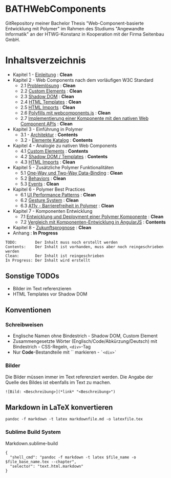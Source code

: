 # BATHWebComponents
GitRepository meiner Bachelor Thesis "Web-Component-basierte Entwicklung mit Polymer" im Rahmen des Studiums "Angewandte Informatik" an der HTWG-Konstanz in Kooperation mit der Firma Seitenbau GmbH.


# Inhaltsverzeichnis

- Kapitel 1 - [Einleitung](https://github.com/glur4k/BATHWebComponents/blob/master/docs/release/kapitel-1-einleitung/1-einleitung.md) : **Clean**
- Kapitel 2 - Web Components nach dem vorläufigen W3C Standard
  + 2.1 [Problemlösung](https://github.com/glur4k/BATHWebComponents/blob/master/docs/release/kapitel-2-w3c-web-components/1-problemloesung.md) : **Clean**
  + 2.2 [Custom Elements](https://github.com/glur4k/BATHWebComponents/blob/master/docs/release/kapitel-2-w3c-web-components/2-custom-elements.md) : **Clean**
  + 2.3 [Shadow DOM](https://github.com/glur4k/BATHWebComponents/blob/master/docs/release/kapitel-2-w3c-web-components/3-shadow-dom.md) : **Clean**
  + 2.4 [HTML Templates](https://github.com/glur4k/BATHWebComponents/blob/master/docs/release/kapitel-2-w3c-web-components/4-html-templates.md) : **Clean**
  + 2.5 [HTML Imports](https://github.com/glur4k/BATHWebComponents/blob/master/docs/release/kapitel-2-w3c-web-components/5-html-imports.md) : **Clean**
  + 2.6 [Polyfills mit webcomponents.js](https://github.com/glur4k/BATHWebComponents/blob/master/docs/release/kapitel-2-w3c-web-components/6-polyfills.md) : **Clean**
  + 2.7 [Implementierung einer Komponente mit den nativen Web Component APIs](https://github.com/glur4k/BATHWebComponents/blob/master/docs/release/kapitel-2-w3c-web-components/7-beispiel.md) : **Clean**
- Kapitel 3 - Einführung in Polymer
  + 3.1 - [Architektur](https://github.com/glur4k/BATHWebComponents/blob/master/docs/release/kapitel-3-polymer/1-polymer.md) : **Contents**
  + 3.2 - [Elemente Katalog](https://github.com/glur4k/BATHWebComponents/blob/master/docs/release/kapitel-3-polymer/1-polymer.md) : **Contents**
- Kapitel 4 - Analogie zu nativen Web Components
  + 4.1 [Custom Elements](https://github.com/glur4k/BATHWebComponents/blob/master/docs/release/kapitel-4-analogie/1-analogie.md) : **Contents**
  + 4.2 [Shadow DOM / Templates](https://github.com/glur4k/BATHWebComponents/blob/master/docs/release/kapitel-4-analogie/1-analogie.md) : **Contents**
  + 4.3 [HTML Imports](https://github.com/glur4k/BATHWebComponents/blob/master/docs/release/kapitel-4-analogie/1-analogie.md) : **Clean**
- Kapitel 5 - Zusätzliche Polymer Funktionalitäten
  + 5.1 [One-Way und Two-Way Data-Binding](https://github.com/glur4k/BATHWebComponents/blob/master/docs/release/kapitel-5-additional-sugar/1-additional-sugar.md) : **Clean**
  + 5.2 [Behaviors](https://github.com/glur4k/BATHWebComponents/blob/master/docs/release/kapitel-5-additional-sugar/1-additional-sugar.md) : **Clean**
  + 5.3 [Events](https://github.com/glur4k/BATHWebComponents/blob/master/docs/release/kapitel-5-additional-sugar/1-additional-sugar.md) : **Clean**
- Kapitel 6 - Polymer Best Practices
  + 6.1 [UI Performance Patterns](https://github.com/glur4k/BATHWebComponents/blob/master/docs/release/kapitel-6-best-practices/1-best-practices.md) : **Clean**
  + 6.2 [Gesture System](https://github.com/glur4k/BATHWebComponents/blob/master/docs/release/kapitel-6-best-practices/1-best-practices.md) : **Clean**
  + 6.3 [A11y - Barrierefreiheit in Polymer](https://github.com/glur4k/BATHWebComponents/blob/master/docs/release/kapitel-6-best-practices/1-best-practices.md) : **Clean**
- Kapitel 7 - Komponenten Entwicklung
  + 7.1 [Entwicklung und Deployment einer Polymer Komponente](https://github.com/glur4k/BATHWebComponents/blob/master/docs/release/kapitel-7-komponenten-entwicklung/1-polymer-komponente.md) : **Clean**
  + 7.2 [Vergleich mit Komponenten-Entwicklung in AngularJS](https://github.com/glur4k/BATHWebComponents/blob/master/docs/release/kapitel-7-komponenten-entwicklung/2-angular-vergleich.md) : **Contents**
- Kapitel 8 - [Zukunftsprognose](https://github.com/glur4k/BATHWebComponents/blob/master/docs/release/kapitel-8-zukunftsprognose/1-zukunftsprognose.md) : **Clean**
- Anhang : **In Progress**


```
TODO:        Der Inhalt muss noch erstellt werden
Contents:    Der Inhalt ist vorhanden, muss aber noch reingeschrieben werden
Clean:       Der Inhalt ist reingeschrieben
In Progress: Der Inhalt wird erstellt
```


## Sonstige TODOs

- Bilder im Text referenzieren
- HTML Templates vor Shadow DOM


## Konventionen

### Schreibweisen

- Englische Namen ohne Bindestrich - Shadow DOM, Custom Element
- Zusammengesetzte Wörter (Englisch/Code/Abkürzung/Deutsch) mit Bindestrich - CSS-Regeln, `<div>`-Tag
- Nur **Code**-Bestandteile mit \`\` markieren - `` `<div>` ``


### Bilder

Die Bilder müssen immer im Text referenziert werden. Die Angabe der Quelle des Bildes ist ebenfalls im Text zu machen.

`![Bild: <Beschreibung>](*link* "<Beschreibung>")`


## Markdown in LaTeX konvertieren

`pandoc -f markdown -t latex markdownfile.md -o latexfile.tex`


### Sublime Build System

Markdown.sublime-build
```
{
  "shell_cmd": "pandoc -f markdown -t latex $file_name -o $file_base_name.tex --chapter",
  "selector": "text.html.markdown"
}
```
